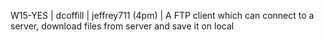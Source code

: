 W15-YES | dcoffill | jeffrey711 (4pm) | A FTP client which can connect to a server, download files from server and save it on local
